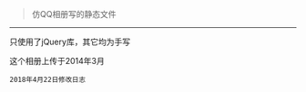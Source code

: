 > 仿QQ相册写的静态文件
-----------------------------

 只使用了jQuery库，其它均为手写
 
 这个相册上传于2014年3月
 
 ``2018年4月22日修改日志``